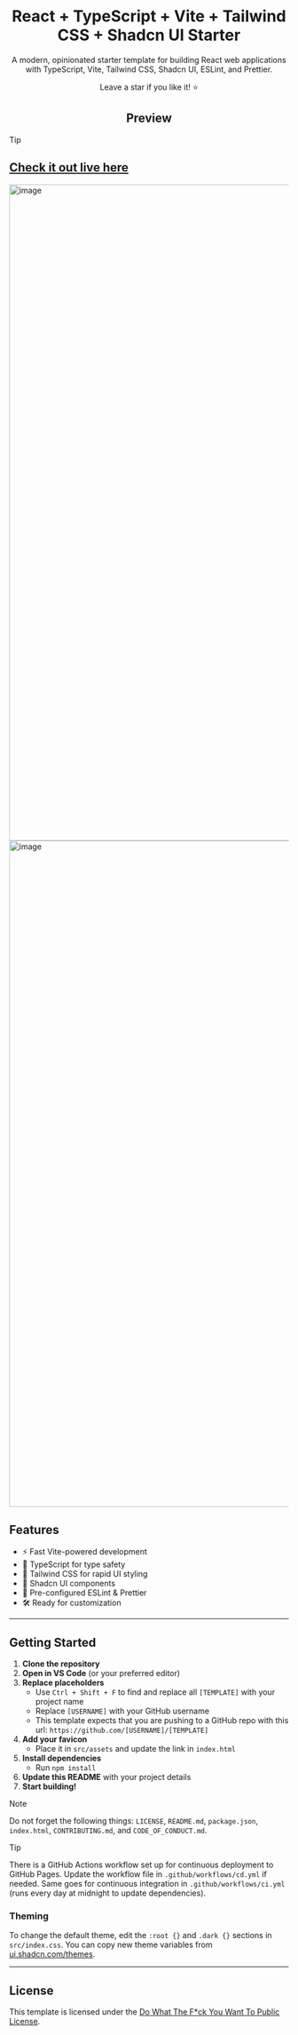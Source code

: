 <div align="center">

# React + TypeScript + Vite + Tailwind CSS + Shadcn UI Starter

A modern, opinionated starter template for building React web applications with TypeScript, Vite, Tailwind CSS, Shadcn UI, ESLint, and Prettier.

Leave a star if you like it! ⭐


## Preview
</div>

> [!TIP]
> ## [Check it out live here](https://an0n-00.github.io/react-typescript-tailwind-shadcn-vite-template/)

<img width="1920" height="1182" alt="image" src="https://github.com/user-attachments/assets/6a4b5485-53ce-42fd-ab83-b30a0fd4ecf3" />

<img width="1920" height="1200" alt="image" src="https://github.com/user-attachments/assets/df60083a-beca-4e38-8fef-4e2424530a63" />



## Features

- ⚡️ Fast Vite-powered development
- 🦄 TypeScript for type safety
- 🎨 Tailwind CSS for rapid UI styling
- 🧩 Shadcn UI components
- 🧹 Pre-configured ESLint & Prettier
- 🛠️ Ready for customization

---

## Getting Started

1. **Clone the repository**
2. **Open in VS Code** (or your preferred editor)
3. **Replace placeholders**
	- Use `Ctrl + Shift + F` to find and replace all `[TEMPLATE]` with your project name
	- Replace `[USERNAME]` with your GitHub username
	- This template expects that you are pushing to a GitHub repo with this url: `https://github.com/[USERNAME]/[TEMPLATE]`
4. **Add your favicon**
	- Place it in `src/assets` and update the link in `index.html`
5. **Install dependencies**
	- Run `npm install`
6. **Update this README** with your project details
7. **Start building!**

> [!NOTE]
> Do not forget the following things: `LICENSE`, `README.md`, `package.json`, `index.html`, `CONTRIBUTING.md`, and `CODE_OF_CONDUCT.md`.

> [!TIP]
> There is a GitHub Actions workflow set up for continuous deployment to GitHub Pages. Update the workflow file in `.github/workflows/cd.yml` if needed. Same goes for continuous integration in `.github/workflows/ci.yml` (runs every day at midnight to update dependencies).

### Theming

To change the default theme, edit the `:root {}` and `.dark {}` sections in `src/index.css`. You can copy new theme variables from [ui.shadcn.com/themes](https://ui.shadcn.com/themes).

---

## License

This template is licensed under the [Do What The F*ck You Want To Public License](LICENSE).
